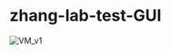 # zhang-lab-test-GUI

![VM_v1](https://github.com/rcsmyth/zhang-lab-test-GUI/assets/56563089/bcb396e7-c24f-494a-9d82-400465f1ae0e)
